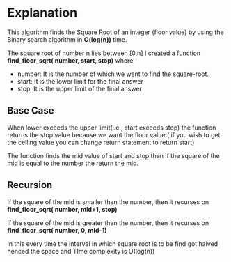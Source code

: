 ﻿# Explanation

This algorithm finds the Square Root of an integer (floor value) by using the Binary search algorithm in **O(log(n))** time.

The square root of number n lies between [0,n]
I created a function **find_floor_sqrt( number, start, stop)** where 

 - number: It is the number of which we want to find the square-root.
 - start:  It is the lower limit for the final answer
 - stop: It is the upper limit of the final answer

## **Base Case**

When lower exceeds the upper limit(i.e., start exceeds stop) the function returns the stop value because we want the floor value ( if you wish to get the ceiling value you can change return statement to return start)

The function finds the mid value of start and stop then if the square of the mid is equal to the number the return the mid.


## **Recursion**

If the square of the mid is smaller than the number, then it recurses on 
**find_floor_sqrt( number, mid+1, stop)**

If the square of the mid is greater than the number, then it recurses on 
**find_floor_sqrt( number, 0, mid-1)**

In this every time the interval in which square root is to be find got halved henced the space and TIme complexity is O(log(n))
